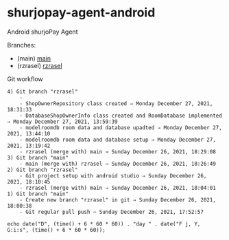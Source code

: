 # shurjopay-agent-android
Android shurjoPay Agent



Branches:
- (main) [main](https://github.com/monir-shurjomukhi/shurjopay-agent-android/tree/main)
- (rzrasel) [rzrasel](https://github.com/monir-shurjomukhi/shurjopay-agent-android/tree/rzrasel)

Git workflow
```GIT_WORKFLOW
4) Git branch "rzrasel"
    -
    - ShopOwnerRepository class created ⇒ Monday December 27, 2021, 18:31:33
    - DatabaseShopOwnerInfo class created and RoomDatabase implemented ⇒ Monday December 27, 2021, 13:59:39
    - modelroomdb room data and database upadted ⇒ Monday December 27, 2021, 13:44:10
    - modelroomdb room data and database setup ⇒ Monday December 27, 2021, 13:19:42
    - rzrasel (merge with) main → Sunday December 26, 2021, 18:29:08
3) Git branch "main"
    - main (merge with) rzrasel ⇨ Sunday December 26, 2021, 18:26:49
2) Git branch "rzrasel"
    - Git project setup with android studio ⇒ Sunday December 26, 2021, 18:10:45
    - rzrasel (merge with) main → Sunday December 26, 2021, 18:04:01
1) Git branch "main"
    - Create new branch "rzrasel" in git ⇒ Sunday December 26, 2021, 18:00:38
    - Git regular pull push ⇨ Sunday December 26, 2021, 17:52:57
```

```DATE_TIME
echo date("D", (time() + 6 * 60 * 60)) . "day " . date("F j, Y, G:i:s", (time() + 6 * 60 * 60));
```